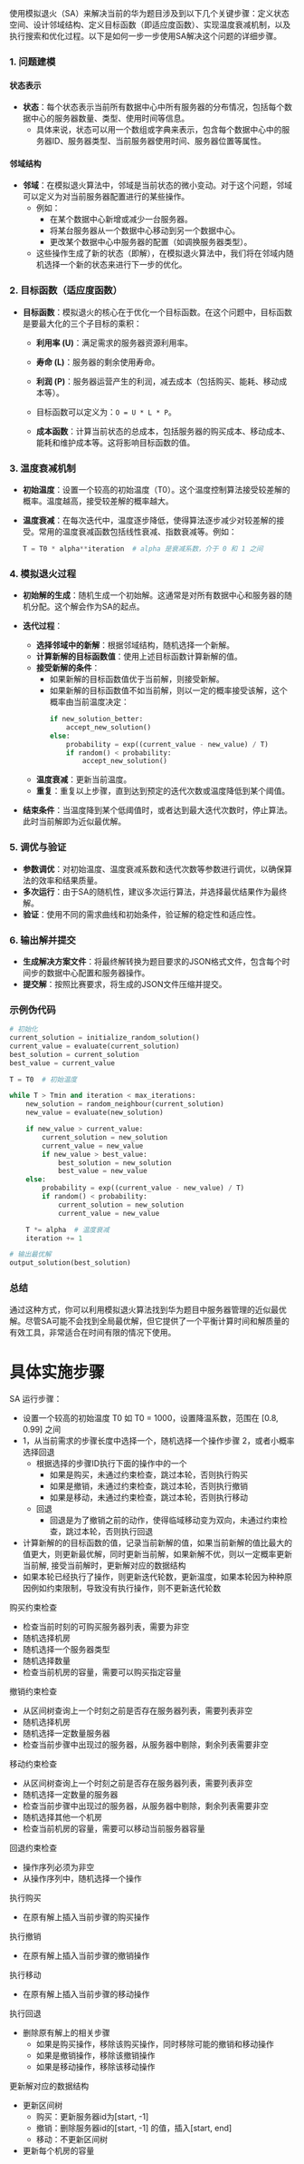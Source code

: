 使用模拟退火（SA）来解决当前的华为题目涉及到以下几个关键步骤：定义状态空间、设计邻域结构、定义目标函数（即适应度函数）、实现温度衰减机制，以及执行搜索和优化过程。以下是如何一步一步使用SA解决这个问题的详细步骤。

### 1. **问题建模**

#### **状态表示**
- **状态**：每个状态表示当前所有数据中心中所有服务器的分布情况，包括每个数据中心的服务器数量、类型、使用时间等信息。
  - 具体来说，状态可以用一个数组或字典来表示，包含每个数据中心中的服务器ID、服务器类型、当前服务器使用时间、服务器位置等属性。

#### **邻域结构**
- **邻域**：在模拟退火算法中，邻域是当前状态的微小变动。对于这个问题，邻域可以定义为对当前服务器配置进行的某些操作。
  - 例如：
    - 在某个数据中心新增或减少一台服务器。
    - 将某台服务器从一个数据中心移动到另一个数据中心。
    - 更改某个数据中心中服务器的配置（如调换服务器类型）。
  - 这些操作生成了新的状态（即解），在模拟退火算法中，我们将在邻域内随机选择一个新的状态来进行下一步的优化。

### 2. **目标函数（适应度函数）**

- **目标函数**：模拟退火的核心在于优化一个目标函数。在这个问题中，目标函数是要最大化的三个子目标的乘积：
  - **利用率 (U)**：满足需求的服务器资源利用率。
  - **寿命 (L)**：服务器的剩余使用寿命。
  - **利润 (P)**：服务器运营产生的利润，减去成本（包括购买、能耗、移动成本等）。
  - 目标函数可以定义为：`O = U * L * P`。
  
  - **成本函数**：计算当前状态的总成本，包括服务器的购买成本、移动成本、能耗和维护成本等。这将影响目标函数的值。
  
### 3. **温度衰减机制**

- **初始温度**：设置一个较高的初始温度（T0）。这个温度控制算法接受较差解的概率。温度越高，接受较差解的概率越大。
  
- **温度衰减**：在每次迭代中，温度逐步降低，使得算法逐步减少对较差解的接受。常用的温度衰减函数包括线性衰减、指数衰减等。例如：
  ```python
  T = T0 * alpha**iteration  # alpha 是衰减系数，介于 0 和 1 之间
  ```
  
### 4. **模拟退火过程**

- **初始解的生成**：随机生成一个初始解。这通常是对所有数据中心和服务器的随机分配。这个解会作为SA的起点。

- **迭代过程**：
  - **选择邻域中的新解**：根据邻域结构，随机选择一个新解。
  - **计算新解的目标函数值**：使用上述目标函数计算新解的值。
  - **接受新解的条件**：
    - 如果新解的目标函数值优于当前解，则接受新解。
    - 如果新解的目标函数值不如当前解，则以一定的概率接受该解，这个概率由当前温度决定：
      ```python
      if new_solution_better:
          accept_new_solution()
      else:
          probability = exp((current_value - new_value) / T)
          if random() < probability:
              accept_new_solution()
      ```
  - **温度衰减**：更新当前温度。
  - **重复**：重复以上步骤，直到达到预定的迭代次数或温度降低到某个阈值。

- **结束条件**：当温度降到某个低阈值时，或者达到最大迭代次数时，停止算法。此时当前解即为近似最优解。

### 5. **调优与验证**

- **参数调优**：对初始温度、温度衰减系数和迭代次数等参数进行调优，以确保算法的效率和结果质量。
- **多次运行**：由于SA的随机性，建议多次运行算法，并选择最优结果作为最终解。
- **验证**：使用不同的需求曲线和初始条件，验证解的稳定性和适应性。

### 6. **输出解并提交**
- **生成解决方案文件**：将最终解转换为题目要求的JSON格式文件，包含每个时间步的数据中心配置和服务器操作。
- **提交解**：按照比赛要求，将生成的JSON文件压缩并提交。

### 示例伪代码
```python
# 初始化
current_solution = initialize_random_solution()
current_value = evaluate(current_solution)
best_solution = current_solution
best_value = current_value

T = T0  # 初始温度

while T > Tmin and iteration < max_iterations:
    new_solution = random_neighbour(current_solution)
    new_value = evaluate(new_solution)

    if new_value > current_value:
        current_solution = new_solution
        current_value = new_value
        if new_value > best_value:
            best_solution = new_solution
            best_value = new_value
    else:
        probability = exp((current_value - new_value) / T)
        if random() < probability:
            current_solution = new_solution
            current_value = new_value

    T *= alpha  # 温度衰减
    iteration += 1

# 输出最优解
output_solution(best_solution)
```

### 总结
通过这种方式，你可以利用模拟退火算法找到华为题目中服务器管理的近似最优解。尽管SA可能不会找到全局最优解，但它提供了一个平衡计算时间和解质量的有效工具，非常适合在时间有限的情况下使用。

# 具体实施步骤

SA 运行步骤：
- 设置一个较高的初始温度 T0 如 T0 = 1000，设置降温系数，范围在 [0.8, 0.99] 之间
- 1，从当前需求的步骤长度中选择一个，随机选择一个操作步骤 2，或者小概率选择回退
    - 根据选择的步骤ID执行下面的操作中的一个
        - 如果是购买，未通过约束检查，跳过本轮，否则执行购买
        - 如果是撤销，未通过约束检查，跳过本轮，否则执行撤销
        - 如果是移动，未通过约束检查，跳过本轮，否则执行移动
    - 回退
        - 回退是为了撤销之前的动作，使得临域移动变为双向，未通过约束检查，跳过本轮，否则执行回退
- 计算新解的的目标函数的值，记录当前新解的值，如果当前新解的值比最大的值更大，则更新最优解，同时更新当前解，如果新解不优，则以一定概率更新当前解, 接受当前解时，更新解对应的数据结构
- 如果本轮已经执行了操作，则更新迭代轮数，更新温度，如果本轮因为种种原因例如约束限制，导致没有执行操作，则不更新迭代轮数

购买约束检查
- 检查当前时刻的可购买服务器列表，需要为非空
- 随机选择机房
- 随机选择一个服务器类型
- 随机选择数量
- 检查当前机房的容量，需要可以购买指定容量

撤销约束检查
- 从区间树查询上一个时刻之前是否存在服务器列表，需要列表非空
- 随机选择机房
- 随机选择一定数量服务器
- 检查当前步骤中出现过的服务器，从服务器中剔除，剩余列表需要非空

移动约束检查
- 从区间树查询上一个时刻之前是否存在服务器列表，需要列表非空
- 随机选择一定数量的服务器
- 检查当前步骤中出现过的服务器，从服务器中剔除，剩余列表需要非空
- 随机选择其他一个机房
- 检查当前机房的容量，需要可以移动当前服务器容量

回退约束检查
- 操作序列必须为非空
- 从操作序列中，随机选择一个操作

执行购买
- 在原有解上插入当前步骤的购买操作

执行撤销
- 在原有解上插入当前步骤的撤销操作

执行移动
- 在原有解上插入当前步骤的移动操作

执行回退
- 删除原有解上的相关步骤
    - 如果是购买操作，移除该购买操作，同时移除可能的撤销和移动操作
    - 如果是撤销操作，移除该撤销操作
    - 如果是移动操作，移除该移动操作

更新解对应的数据结构
- 更新区间树
    - 购买：更新服务器id为[start, -1]
    - 撤销：删除服务器id的[start, -1] 的值，插入[start, end]
    - 移动：不更新区间树
- 更新每个机房的容量
